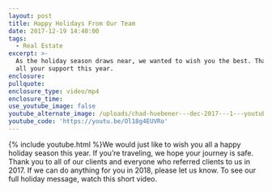 ```yaml
---
layout: post
title: Happy Holidays From Our Team
date: 2017-12-19 14:40:00
tags:
  - Real Estate
excerpt: >-
  As the holiday season draws near, we wanted to wish you the best. Thanks for
  all your support this year.
enclosure:
pullquote:
enclosure_type: video/mp4
enclosure_time:
use_youtube_image: false
youtube_alternate_image: /uploads/chad-huebener---dec-2017---1---youtube.jpg
youtube_code: 'https://youtu.be/Ol18g4EUVRo'
---
```



{% include youtube.html %}We would just like to wish you all a happy holiday season this year. If you’re traveling, we hope your journey is safe. Thank you to all of our clients and everyone who referred clients to us in 2017. If we can do anything for you in 2018, please let us know. To see our full holiday message, watch this short video.

&nbsp;